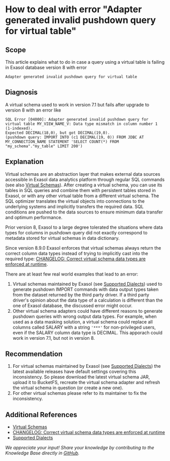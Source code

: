 # How to deal with error "Adapter generated invalid pushdown query for virtual table"

## Scope

This article explains what to do in case a query using a virtual table is failing in Exasol database version 8 with error

```
Adapter generated invalid pushdown query for virtual table
```

## Diagnosis

A virtual schema used to work in version 7.1 but fails after upgrade to version 8 with an error like

```
SQL Error [04000]: Adapter generated invalid pushdown query for virtual table MY_VIEW_NAME_V: Data type mismatch in column number 1 (1-indexed).
Expected DECIMAL(18,0), but got DECIMAL(19,0).
(pushdown query: IMPORT INTO (c1 DECIMAL(19, 0)) FROM JDBC AT MY_CONNECTION_NAME STATEMENT 'SELECT COUNT(*) FROM "my_schema"."my_table" LIMIT 200')
```

## Explanation

Virtual schemas are an abstraction layer that makes external data sources accessible in Exasol data analytics platform through regular SQL commands
(see also [Virtual Schemas](https://docs.exasol.com/db/latest/database_concepts/virtual_schemas.htm)).
After creating a virtual schema, you can use its tables in SQL queries and combine them with persistent tables stored in Exasol, or with any other virtual table from a different virtual schema.
The SQL optimizer translates the virtual objects into connections to the underlying systems and implicitly transfers the required data.
SQL conditions are pushed to the data sources to ensure minimum data transfer and optimum performance.

Prior version 8, Exasol to a large degree tolerated the situations where data types for columns in pushdown query did not exactly correspond to metadata stored for virtual schemas in data dictionary.

Since version 8.9.0 Exasol enforces that virtual schemas always return the correct column data types instead of trying to implicitly cast into the required type: [CHANGELOG: Correct virtual schema data types are enforced at runtime](https://exasol.my.site.com/s/article/Changelog-content-15525?language=en_US).

There are at least few real world examples that lead to an error:

1. Virtual schemas maintained by Exasol (see [Supported Dialects](https://github.com/exasol/virtual-schemas/blob/main/doc/user-guide/dialects.md))
used to generate pushdown IMPORT commands with data output types taken from the dataset returned by the third party driver.
If a third party driver's opinion about the data type of a calculation is different than the one of Exasol database, the discussed error might occur.
2. Other virtual schema adapters could have different reasons to generate pushdown queries with wrong output data types.
For example, when used as a data masking solution, a virtual schema could replace all columns called SALARY with a string `'***'` for non-privileged users, even if the SALARY column data type is DECIMAL.
This apporach could work in version 7.1, but not in version 8.

## Recommendation

1. For virtual schemas maintained by Exasol (see [Supported Dialects](https://github.com/exasol/virtual-schemas/blob/main/doc/user-guide/dialects.md)) the latest available releases have default settings covering this inconsistency.
So please download the latest virtual schema JAR, upload it to BucketFS, recreate the virtual schema adapter and refresh the virtual schema in question (or create a new one).
2. For other virtual schemas please refer to its maintainer to fix the inconsistency.

## Additional References

* [Virtual Schemas](https://docs.exasol.com/db/latest/database_concepts/virtual_schemas.htm)
* [CHANGELOG: Correct virtual schema data types are enforced at runtime](https://exasol.my.site.com/s/article/Changelog-content-15525?language=en_US)
* [Supported Dialects](https://github.com/exasol/virtual-schemas/blob/main/doc/user-guide/dialects.md)

*We appreciate your input! Share your knowledge by contributing to the Knowledge Base directly in [GitHub](https://github.com/exasol/public-knowledgebase).* 
